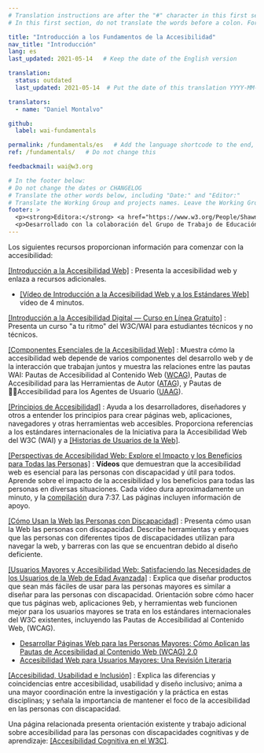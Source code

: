 ```yaml
---
# Translation instructions are after the "#" character in this first section. They are comments that do not show up in the web page. You do not need to translate the instructions after #.
# In this first section, do not translate the words before a colon. For example, do not translate "title:". Do translate the text after "title:".

title: "Introducción a los Fundamentos de la Accesibilidad"
nav_title: "Introducción"
lang: es
last_updated: 2021-05-14   # Keep the date of the English version

translation:
  status: outdated
  last_updated: 2021-05-14  # Put the date of this translation YYYY-MM-DD (with month in the middle)

translators:
  - name: "Daniel Montalvo"

github:
  label: wai-fundamentals

permalink: /fundamentals/es   # Add the language shortcode to the end, with no slash at the end. For example /path/to/file/fr
ref: /fundamentals/   # Do not change this

feedbackmail: wai@w3.org

# In the footer below:
# Do not change the dates or CHANGELOG
# Translate the other words below, including "Date:" and "Editor:"
# Translate the Working Group and projects names. Leave the Working Group and projects acronyms in English.
footer: >
  <p><strong>Editora:</strong> <a href="https://www.w3.org/People/Shawn/">Shawn Lawton Henry</a>.</p>
  <p>Desarrollado con la colaboración del Grupo de Trabajo de Educación y Difusión (<a href="https://www.w3.org/WAI/EO/">EOWG</a>).</p>
---
```


Los siguientes recursos proporcionan información para comenzar con la accesibilidad:

[[Introducción a la Accesibilidad Web]](/fundamentals/accessibility-intro/)
: Presenta la accesibilidad web y enlaza a recursos adicionales.
- [[Vídeo de Introducción a la Accesibilidad Web y a los Estándares Web]](/videos/standards-and-benefits/) vídeo de 4 minutos.

[[Introducción a la Accesibilidad Digital &mdash; Curso en Línea Gratuito]](/fundamentals/foundations-course/)
: Presenta un curso "a tu ritmo" del W3C/WAI para estudiantes técnicos y no técnicos.


[[Componentes Esenciales de la Accesibilidad Web]](/fundamentals/components/)
: Muestra cómo la accesibilidad web depende de varios componentes del desarrollo web y de la interacción que trabajan juntos y muestra las relaciones entre las pautas WAI: Pautas de Accesibilidad al Contenido Web ([WCAG](/standards-guidelines/wcag/)), Pautas de Accesibilidad para las Herramientas de Autor ([ATAG](/standards-guidelines/atag/)), y Pautas de Accesibilidad para los Agentes de Usuario ([UAAG](/standards-guidelines/uaag/)).

[[Principios de Accesibilidad]](/fundamentals/accessibility-principles/)
: Ayuda a los desarrolladores, diseñadores y otros a entender los principios para crear páginas web, aplicaciones, navegadores y otras herramientas web accesibles. Proporciona referencias a los estándares internacionales de la Iniciativa para la Accesibilidad Web del W3C (WAI) y a [[Historias de Usuarios de la Web]](/people-use-web/user-stories/).

[[Perspectivas de Accesibilidad Web: Explore el Impacto y los Beneficios para Todas las Personas]](/perspective-videos/)
: **Vídeos** que demuestran que la accesibilidad web es esencial para las personas con discapacidad y útil para todos. Aprende sobre el impacto de la accesibilidad y los beneficios para todas las personas en diversas situaciones. Cada vídeo dura aproximadamente un minuto, y la [compilación](https://www.youtube.com/watch?v=3f31oufqFSM) dura 7:37. Las páginas incluyen información de apoyo.

[[Cómo Usan la Web las Personas con Discapacidad]](/people-use-web/)
: Presenta cómo usan la Web las personas con discapacidad. Describe herramientas y enfoques que las personas con diferentes tipos de discapacidades utilizan para navegar la web, y barreras con las que se encuentran debido al diseño deficiente.

[[Usuarios Mayores y Accesibilidad Web: Satisfaciendo las Necesidades de los Usuarios de la Web de Edad Avanzada]](/older-users/)
: Explica que diseñar productos que sean más fáciles de usar para las personas mayores es similar a diseñar para las personas con discapacidad. Orientación sobre cómo hacer que tus páginas web, aplicaciones 9eb, y herramientas web funcionen mejor para los usuarios mayores se trata en los estándares internacionales del W3C existentes, incluyendo las Pautas de Accesibilidad al Contenido Web, (WCAG).
- [Desarrollar Páginas Web para las Personas Mayores: Cómo Aplican las Pautas de Accesibilidad al Contenido Web (WCAG) 2.0](https://www.w3.org/WAI/older-users/developing/)
- [Accesibilidad Web para Usuarios Mayores: Una Revisión Literaria](https://www.w3.org/WAI/older-users/literature/)

[[Accesibilidad, Usabilidad e Inclusión]](/fundamentals/accessibility-usability-inclusion/)
: Explica las diferencias y coincidencias entre accesibilidad, usabilidad y diseño inclusivo; anima a una mayor coordinación entre la investigación y la práctica en estas disciplinas; y señala la importancia de mantener el foco de la accesibilidad en las personas con discapacidad.

Una página relacionada presenta orientación existente y trabajo adicional sobre accesibilidad para las personas con discapacidades cognitivas y de aprendizaje: [[Accesibilidad Cognitiva en el W3C]](/cognitive/).
